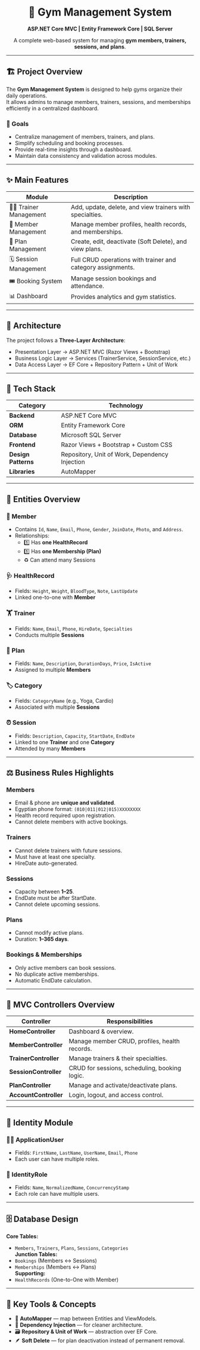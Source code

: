 <h1 align="center">💪 Gym Management System</h1>
<p align="center">
  <b>ASP.NET Core MVC | Entity Framework Core | SQL Server</b>  
</p>
<p align="center">
  A complete web-based system for managing <b>gym members, trainers, sessions, and plans</b>.  
</p>

---

## 🏗️ Project Overview
The **Gym Management System** is designed to help gyms organize their daily operations.  
It allows admins to manage members, trainers, sessions, and memberships efficiently in a centralized dashboard.

### 🎯 Goals
- Centralize management of members, trainers, and plans.  
- Simplify scheduling and booking processes.  
- Provide real-time insights through a dashboard.  
- Maintain data consistency and validation across modules.

---

## ✨ Main Features
| Module | Description |
|--------|--------------|
| 👨‍🏫 Trainer Management | Add, update, delete, and view trainers with specialties. |
| 🧍 Member Management | Manage member profiles, health records, and memberships. |
| 🧾 Plan Management | Create, edit, deactivate (Soft Delete), and view plans. |
| 🗓️ Session Management | Full CRUD operations with trainer and category assignments. |
| 🎟️ Booking System | Manage session bookings and attendance. |
| 📊 Dashboard | Provides analytics and gym statistics. |

---

## 🧱 Architecture
The project follows a **Three-Layer Architecture**:
- Presentation Layer → ASP.NET MVC (Razor Views + Bootstrap)
- Business Logic Layer → Services (TrainerService, SessionService, etc.)
- Data Access Layer → EF Core + Repository Pattern + Unit of Work


---

## 🧰 Tech Stack
| Category | Technology |
|-----------|-------------|
| **Backend** | ASP.NET Core MVC |
| **ORM** | Entity Framework Core |
| **Database** | Microsoft SQL Server |
| **Frontend** | Razor Views + Bootstrap + Custom CSS |
| **Design Patterns** | Repository, Unit of Work, Dependency Injection |
| **Libraries** | AutoMapper |

---

## 🧬 Entities Overview

### 👤 Member
- Contains `Id`, `Name`, `Email`, `Phone`, `Gender`, `JoinDate`, `Photo`, and `Address`.
- Relationships:
  - 1️⃣ Has **one HealthRecord**  
  - 1️⃣ Has **one Membership (Plan)**  
  - ♻️ Can attend many Sessions  

### 🩺 HealthRecord
- Fields: `Height`, `Weight`, `BloodType`, `Note`, `LastUpdate`  
- Linked one-to-one with **Member**

### 🏋️ Trainer
- Fields: `Name`, `Email`, `Phone`, `HireDate`, `Specialties`
- Conducts multiple **Sessions**

### 💼 Plan
- Fields: `Name`, `Description`, `DurationDays`, `Price`, `IsActive`
- Assigned to multiple **Members**

### 🏷️ Category
- Fields: `CategoryName` (e.g., Yoga, Cardio)
- Associated with multiple **Sessions**

### ⏰ Session
- Fields: `Description`, `Capacity`, `StartDate`, `EndDate`
- Linked to one **Trainer** and one **Category**
- Attended by many **Members**

---

## ⚖️ Business Rules Highlights

### Members
- Email & phone are **unique and validated**.  
- Egyptian phone format: `(010|011|012|015)XXXXXXXX`  
- Health record required upon registration.  
- Cannot delete members with active bookings.

### Trainers
- Cannot delete trainers with future sessions.  
- Must have at least one specialty.  
- HireDate auto-generated.

### Sessions
- Capacity between **1–25**.  
- EndDate must be after StartDate.  
- Cannot delete upcoming sessions.

### Plans
- Cannot modify active plans.  
- Duration: **1–365 days**.  

### Bookings & Memberships
- Only active members can book sessions.  
- No duplicate active memberships.  
- Automatic EndDate calculation.  

---

## 🧩 MVC Controllers Overview

| Controller | Responsibilities |
|-------------|------------------|
| **HomeController** | Dashboard & overview. |
| **MemberController** | Manage member CRUD, profiles, health records. |
| **TrainerController** | Manage trainers & their specialties. |
| **SessionController** | CRUD for sessions, scheduling, booking logic. |
| **PlanController** | Manage and activate/deactivate plans. |
| **AccountController** | Login, logout, and access control. |

---

## 🔐 Identity Module
### 👨‍💼 ApplicationUser
- Fields: `FirstName`, `LastName`, `UserName`, `Email`, `Phone`
- Each user can have multiple roles.

### 🧩 IdentityRole
- Fields: `Name`, `NormalizedName`, `ConcurrencyStamp`
- Each role can have multiple users.

---

## 🗄️ Database Design
**Core Tables:**  
- `Members`, `Trainers`, `Plans`, `Sessions`, `Categories`  
**Junction Tables:**  
- `Bookings` (Members ↔ Sessions)  
- `Memberships` (Members ↔ Plans)  
**Supporting:**  
- `HealthRecords` (One-to-One with Member)

---

## 🧠 Key Tools & Concepts
- 🧭 **AutoMapper** — map between Entities and ViewModels.  
- 💉 **Dependency Injection** — for cleaner architecture.  
- 🗃️ **Repository & Unit of Work** — abstraction over EF Core.  
- 🪶 **Soft Delete** — for plan deactivation instead of permanent removal.

